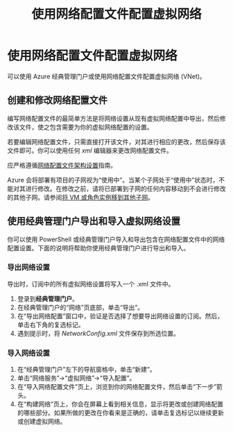 ﻿---
title: 使用网络配置文件配置虚拟网络
description: 有关通过 Azure 经典管理门户导出和导入网络配置文件以创建或修改虚拟网络的说明。
services: virtual-network
documentationCenter: ''
authors: telmosampaio
manager: carmonm
editor: tysonn

ms.service: virtual-network
ms.devlang: na
ms.topic: article
ms.tgt_pltfrm: na
ms.workload: infrastructure-services
ms.date: 03/15/2016
wacn.date: 12/12/2016
ms.author: jdial
---

# 使用网络配置文件配置虚拟网络

可以使用 Azure 经典管理门户或使用网络配置文件配置虚拟网络 (VNet)。

## 创建和修改网络配置文件 
编写网络配置文件的最简单方法是将网络设置从现有虚拟网络配置中导出，然后修改该文件，使之包含需要为你的虚拟网络配置的设置。

若要编辑网络配置文件，只需直接打开该文件，对其进行相应的更改，然后保存该文件即可。你可以使用任何 *xml* 编辑器来更改网络配置文件。

应严格遵循[网络配置文件架构设置](https://msdn.microsoft.com/zh-cn/library/azure/jj157100.aspx)指南。

Azure 会将部署有项目的子网视为“使用中”。当某个子网处于“使用中”状态时，不能对其进行修改。在修改之前，请将已部署到子网的任何内容移动到不会进行修改的其他子网。请参阅[将 VM 或角色实例移到其他子网](./virtual-networks-move-vm-role-to-subnet.md)。

## 使用经典管理门户导出和导入虚拟网络设置  
你可以使用 PowerShell 或经典管理门户导入和导出包含在网络配置文件中的网络配置设置。下面的说明将帮助你使用经典管理门户进行导出和导入。

### 导出网络设置
导出时，订阅中的所有虚拟网络设置将写入一个 .xml 文件中。

1. 登录到**经典管理门户**。
2. 在经典管理门户的“网络”页底部，单击“导出”。 
3. 在“导出网络配置”窗口中，验证是否选择了想要导出网络设置的订阅。然后，单击右下角的复选标记。 
4. 遇到提示时，将 *NetworkConfig.xml* 文件保存到所选位置。

### 导入网络设置

1. 在“经典管理门户”左下的导航窗格中，单击“新建”。
2. 单击“网络服务”->“虚拟网络”->“导入配置”。
3. 在“导入网络配置文件”页上，浏览到你的网络配置文件，然后单击“下一步”箭头。
4. 在“构建网络”页上，你会在屏幕上看到相关信息，显示将更改或创建网络配置的哪些部分。如果所做的更改在你看来是正确的，请单击复选标记以继续更新或创建虚拟网络。 

<!---HONumber=Mooncake_Quality_Review_1118_2016-->